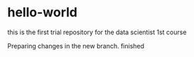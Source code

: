 # hello-world
this is the first trial repository for the data scientist 1st course

Preparing changes in the new branch. finished
